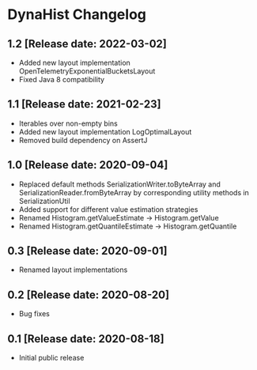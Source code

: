 # DynaHist Changelog
## 1.2 [Release date: 2022-03-02]
* Added new layout implementation OpenTelemetryExponentialBucketsLayout
* Fixed Java 8 compatibility
## 1.1 [Release date: 2021-02-23]
* Iterables over non-empty bins
* Added new layout implementation LogOptimalLayout
* Removed build dependency on AssertJ
## 1.0 [Release date: 2020-09-04]
* Replaced default methods SerializationWriter.toByteArray and SerializationReader.fromByteArray by corresponding utility methods in SerializationUtil
* Added support for different value estimation strategies
* Renamed Histogram.getValueEstimate -> Histogram.getValue
* Renamed Histogram.getQuantileEstimate -> Histogram.getQuantile
## 0.3 [Release date: 2020-09-01]
* Renamed layout implementations
## 0.2 [Release date: 2020-08-20]
* Bug fixes
## 0.1 [Release date: 2020-08-18]
* Initial public release
